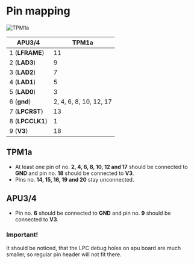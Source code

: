 # Pin mapping

![TPM1a](/docs/TPM1a.png)

APU3/4 | TPM1a
-----|-----
1 (**LFRAME**) | 11
2 (**LAD3**) | 9
3 (**LAD2**) | 7
4 (**LAD1**) | 5
5 (**LAD0**) | 3
6 (**gnd**) | 2, 4, 6, 8, 10, 12, 17
7 (**LPCRST**) | 13
8 (**LPCCLK1**) | 1
9 (**V3**) | 18

## TPM1a

* At least one pin of no. **2, 4, 6, 8, 10, 12 and 17** should be connected 
to **GND** and pin no. **18** should be connected to **V3**.
* Pins no. **14, 15, 16, 19 and 20** stay unconnected.


## APU3/4

* Pin no. **6** should be connected to **GND** and pin no. **9** should be 
connected to **V3**.

### Important!

It should be noticed, that the LPC debug holes on apu board are much smaller,
so regular pin header will not fit there.
